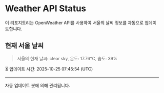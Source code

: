 
# Weather API Status

이 리포지토리는 OpenWeather API를 사용하여 서울의 날씨 정보를 자동으로 업데이트합니다.

## 현재 서울 날씨
> 서울의 현재 날씨: clear sky, 온도: 17.76°C, 습도: 39%

⏳ 업데이트 시간: 2025-10-25 07:45:54 (UTC)

---
자동 업데이트 봇에 의해 관리됩니다.
